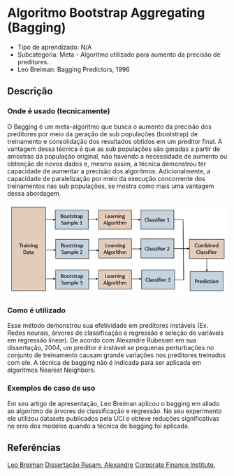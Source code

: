 # Algoritmo Bootstrap Aggregating (Bagging)

- Tipo de aprendizado: N/A
- Subcategoria: Meta - Algoritmo utilizado para aumento da precisão de preditores.
- Leo Breiman: Bagging Predictors, 1996

## Descrição

### Onde é usado (tecnicamente)

O Bagging é um meta-algoritmo que busca o aumento da precisão dos preditores por meio da geração de sub populações (bootstrap) de treinamento e consolidação dos resultados obtidos em um preditor final. A vantagem dessa técnica é que as sub populações são geradas a partir de amostras da população original, não havendo a necessidade de aumento ou obtenção de novos dados e, mesmo assim, a técnica demonstrou ter capacidade de aumentar a precisão dos algoritmos. Adicionalmente, a capacidade de paralelização por meio da execução concorrente dos treinamentos nas sub populações, se mostra como mais uma vantagem dessa abordagem.

![Funcionamento Bagging](bagging.webp)

### Como é utilizado

Esse método demonstrou sua efetividade em preditores instáveis (Ex. Redes neurais, árvores de classificação e regressão e seleção de variáveis em regressão linear). De acordo com Alexandre Rubesam em sua dissertação, 2004, um preditor é instável se pequenas perturbações no conjunto de treinamento causam grande variações nos preditores treinados com ele. A técnica de bagging não é indicada para ser aplicada em algoritmos Nearest Neighbors.

### Exemplos de caso de uso

Em seu artigo de apresentação, Leo Breiman aplicou o bagging em aliado ao algoritmo de árvores de classificação e regressão. No seu experimento ele utilizou datasets publicados pela UCI e obteve reduções significativas no erro dos modelos quando a técnica de bagging foi aplicada.

## Referências
[Leo Breiman](https://www.stat.berkeley.edu/~breiman/bagging.pdf)
[Dissertação Rusam, Alexandre](http://repositorio.unicamp.br/jspui/bitstream/REPOSIP/306510/1/Rubesam_Alexandre_M.pdf)
[Corporate Finance Institute.](https://corporatefinanceinstitute.com/resources/knowledge/other/bagging-bootstrap-aggregation/)

